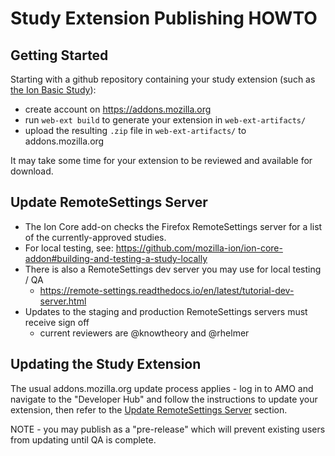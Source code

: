 # Study Extension Publishing HOWTO

## Getting Started

Starting with a github repository containing your study extension (such as [the Ion Basic Study](https://github.com/mozilla-ion/ion-basic-study)):

- create account on https://addons.mozilla.org
- run `web-ext build` to generate your extension in `web-ext-artifacts/`
- upload the resulting `.zip` file in `web-ext-artifacts/` to addons.mozilla.org

It may take some time for your extension to be reviewed and available for download.

## Update RemoteSettings Server

- The Ion Core add-on checks the Firefox RemoteSettings server for a list of the currently-approved studies.
- For local testing, see: https://github.com/mozilla-ion/ion-core-addon#building-and-testing-a-study-locally
- There is also a RemoteSettings dev server you may use for local testing / QA
    - https://remote-settings.readthedocs.io/en/latest/tutorial-dev-server.html
- Updates to the staging and production RemoteSettings servers must receive sign off
    - current reviewers are @knowtheory and @rhelmer

## Updating the Study Extension

The usual addons.mozilla.org update process applies - log in to AMO and navigate to the "Developer Hub" and follow the instructions to update your extension, then refer to the [Update RemoteSettings Server](#updating-remotesettings-server) section.

NOTE - you may publish as a "pre-release" which will prevent existing users from updating until QA is complete.
